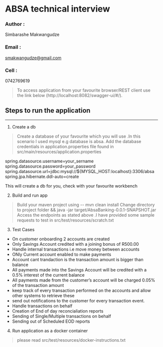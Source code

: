 # ABSA technical interview


### Author : 
Simbarashe Makwangudze
### Email :
smakwangudze@gmail.com
### Cell :
0742769619

>To access application  from  your favourite browser/REST client use the link below
(http://localhost:8082/swagger-ui/#/).
  
## Steps to run the application
***

1. Create a db

>Create a  database  of your   favourite which you will use .In this scenario I used mysql e.g database is absa.
>Add the database credentials in application.properties file found in src/main/resources/application.properties

spring.datasource.username=your_sername
spring.datasource.password=your_password
spring.datasource.url=jdbc:mysql://${MYSQL_HOST:localhost}:3306/absa
spring.jpa.hibernate.ddl-auto=create

This  will create a db for you, check with your favourite workbench

2. Build and run app

>Build your maven  project  using -- mvn clean install 
> Change directory to project folder  && java -jar target/AbsaBanking-0.0.1-SNAPSHOT.jar
> Access  the endpoints  as  stated above .I have provided some sample  requests  to test in src/test/resources/scratch.txt

3. Test  Cases
* On customer onboarding 2 accounts are created
* Only Savings Account credited with a joining bonus of R500.00
* Handle internal transactions i.e move money between accounts
* ONly Current account enabled to make payments
* Account cant trandaction is the transaction amount is bigger than balance 
* All payments made into the Savings Account will be credited with a 0.5% interest of
  the current balance
* All payments made from the customer’s account will be charged 0.05% of the transaction amount
* keep track of every transaction performed on the accounts and allow other systems to retrieve these
* send out notifications to the customer for every transaction event.
* Handle transactions on behalf
* Creation of End of  day reconcialiation reports 
* Sending of Single/Multiple transactions on behalf 
* Sending out of Scheduled  EOD reports 

4. Run application as a  docker container
>please read src/test/resources/docker-instructions.txt
